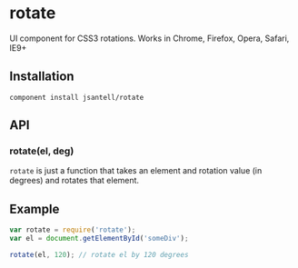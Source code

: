 rotate
====

UI component for CSS3 rotations. Works in Chrome, Firefox, Opera, Safari, IE9+

## Installation

```
component install jsantell/rotate
```

## API

### rotate(el, deg)

`rotate` is just a function that takes an element and rotation value (in degrees) and rotates that element.

## Example

```js
var rotate = require('rotate');
var el = document.getElementById('someDiv');

rotate(el, 120); // rotate el by 120 degrees
```
